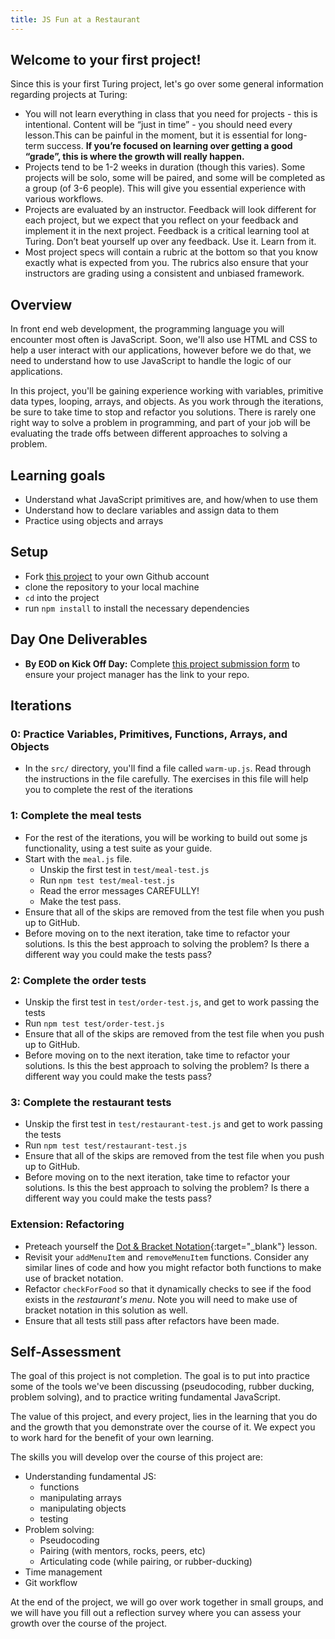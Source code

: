 ```yaml
---
title: JS Fun at a Restaurant
---
```


## Welcome to your first project!

Since this is your first Turing project, let's go over some general information regarding projects at Turing:  
- You will not learn everything in class that you need for projects - this is intentional. Content will be “just in time” - you should need every lesson.This can be painful in the moment, but it is essential for long-term success. **If you’re focused on learning over getting a good “grade”, this is where the growth will really happen.**
- Projects tend to be 1-2 weeks in duration (though this varies). Some projects will be solo, some will be paired, and some will be completed as a group (of 3-6 people). This will give you essential experience with various workflows.   
- Projects are evaluated by an instructor. Feedback will look different for each project, but we expect that you reflect on your feedback and implement it in the next project. Feedback is a critical learning tool at Turing. Don’t beat yourself up over any feedback. Use it. Learn from it.  
- Most project specs will contain a rubric at the bottom so that you know exactly what is expected from you. The rubrics also ensure that your instructors are grading using a consistent and unbiased framework.  

## Overview

In front end web development, the programming language you will encounter most
often is JavaScript. Soon, we'll also use HTML and CSS to help a user interact
with our applications, however before we do that, we need to understand how to
use JavaScript to handle the logic of our applications.

In this project, you'll be gaining experience working with variables, primitive
data types, looping, arrays, and objects. As you work through the
iterations, be sure to take time to stop and refactor you solutions. There is
rarely one right way to solve a problem in programming, and part of your job
will be evaluating the trade offs between different approaches to solving a
problem.

## Learning goals

  - Understand what JavaScript primitives are, and how/when to use them
  - Understand how to declare variables and assign data to them
  - Practice using objects and arrays

## Setup

  - Fork [this project](https://github.com/turingschool-examples/js-fun-at-a-restaurant) to your own Github account
  - clone the repository to your local machine
  - `cd` into the project
  - run `npm install` to install the necessary dependencies

## Day One Deliverables
  - **By EOD on Kick Off Day:** Complete [this project submission form](https://docs.google.com/forms/d/1kW1JPMpZUhAjzIDnW_wDrGB8PtRDTIFh9ohpkd5h0xk/edit) to ensure your project manager has the link to your repo.

## Iterations

### 0: Practice Variables, Primitives, Functions, Arrays, and Objects
  - In the `src/` directory, you'll find a file called `warm-up.js`. Read
    through the instructions in the file carefully. The exercises in this file
    will help you to complete the rest of the iterations  

### 1: Complete the **meal** tests
  - For the rest of the iterations, you will be working to build out some
    js functionality, using a test suite as your guide.  
  - Start with the `meal.js` file.  
    - Unskip the first test in `test/meal-test.js`
    - Run `npm test test/meal-test.js`  
    - Read the error messages CAREFULLY!  
    - Make the test pass.
  - Ensure that all of the skips are removed from the test file when you push up to GitHub.
  - Before moving on to the next iteration, take time to refactor your
    solutions. Is this the best approach to solving the problem? Is there a
    different way you could make the tests pass?  

### 2: Complete the **order** tests
  - Unskip the first test in `test/order-test.js`, and get to work passing the tests
  - Run `npm test test/order-test.js`
  - Ensure that all of the skips are removed from the test file when you push up to GitHub.
  - Before moving on to the next iteration, take time to refactor your
    solutions. Is this the best approach to solving the problem? Is there a
    different way you could make the tests pass?  

### 3: Complete the **restaurant** tests
  - Unskip the first test in `test/restaurant-test.js` and get to work passing the tests
  - Run `npm test test/restaurant-test.js`  
  - Ensure that all of the skips are removed from the test file when you push up to GitHub.
  - Before moving on to the next iteration, take time to refactor your
    solutions. Is this the best approach to solving the problem? Is there a
    different way you could make the tests pass?  

### Extension: Refactoring
  - Preteach yourself the [Dot & Bracket Notation](https://frontend.turing.edu/lessons/module-1/js-dot-bracket-notation.html){:target="_blank"} lesson.
  - Revisit your `addMenuItem` and `removeMenuItem` functions.  Consider any similar lines of code and how you might refactor both functions to make use of bracket notation. 
  - Refactor `checkForFood` so that it dynamically checks to see if the food exists in the *restaurant's menu*.  Note you will need to make use of bracket notation in this solution as well.  
  - Ensure that all tests still pass after refactors have been made.

## Self-Assessment

The goal of this project is not completion. The goal is to put into practice some of the tools we've been discussing (pseudocoding, rubber ducking, problem solving), and to practice writing fundamental JavaScript.

The value of this project, and every project, lies in the learning that you do and the growth that you demonstrate over the course of it. We expect you to work hard for the benefit of your own learning.

The skills you will develop over the course of this project are:

- Understanding fundamental JS:
    - functions
    - manipulating arrays
    - manipulating objects
    - testing
- Problem solving:
    - Pseudocoding
    - Pairing (with mentors, rocks, peers, etc)
    - Articulating code (while pairing, or rubber-ducking)
- Time management
- Git workflow

At the end of the project, we will go over work together in small groups, and we will have you fill out a reflection survey where you can assess your growth over the course of the project.

